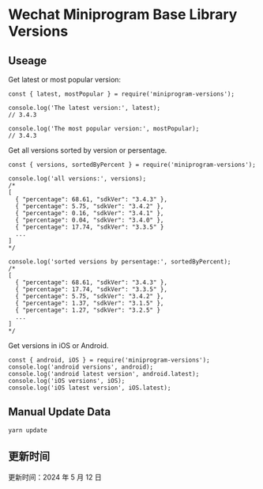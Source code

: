 
# Wechat Miniprogram Base Library Versions

## Useage

Get latest or most popular version:

```;
const { latest, mostPopular } = require('miniprogram-versions');

console.log('The latest version:', latest);
// 3.4.3

console.log('The most popular version:', mostPopular);
// 3.4.3

```

Get all versions sorted by version or persentage.

```
const { versions, sortedByPercent } = require('miniprogram-versions');

console.log('all versions:', versions);
/*
[
  { "percentage": 68.61, "sdkVer": "3.4.3" },
  { "percentage": 5.75, "sdkVer": "3.4.2" },
  { "percentage": 0.16, "sdkVer": "3.4.1" },
  { "percentage": 0.04, "sdkVer": "3.4.0" },
  { "percentage": 17.74, "sdkVer": "3.3.5" }
  ...
]
*/

console.log('sorted versions by persentage:', sortedByPercent);
/*
[
  { "percentage": 68.61, "sdkVer": "3.4.3" },
  { "percentage": 17.74, "sdkVer": "3.3.5" },
  { "percentage": 5.75, "sdkVer": "3.4.2" },
  { "percentage": 1.37, "sdkVer": "3.1.5" },
  { "percentage": 1.27, "sdkVer": "3.2.5" }
  ...
]
*/
```

Get versions in iOS or Android.

```
const { android, iOS } = require('miniprogram-versions');
console.log('android versions', android);
console.log('android latest version', android.latest);
console.log('iOS versions', iOS);
console.log('iOS latest version', iOS.latest);
```

## Manual Update Data

```
yarn update
```

## 更新时间

更新时间：2024 年 5 月 12 日
